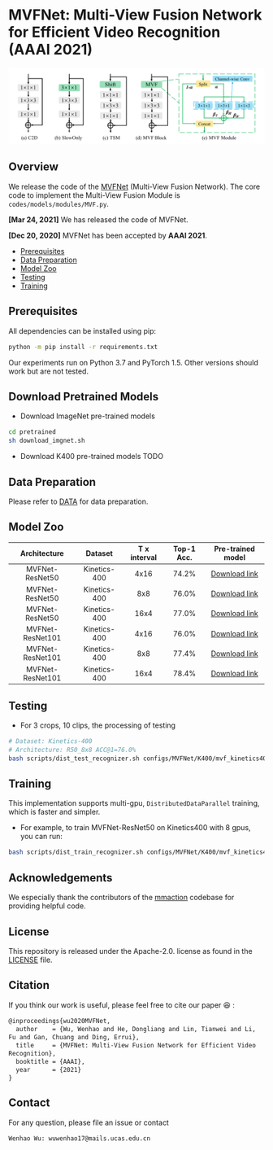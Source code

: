 # MVFNet: Multi-View Fusion Network for Efficient Video Recognition (AAAI 2021)
![1](./mvfnet.png)  


## Overview
We release the code of the [MVFNet](https://arxiv.org/abs/2012.06977) (Multi-View Fusion Network). The core code to implement the Multi-View Fusion Module is `codes/models/modules/MVF.py`.

**[Mar 24, 2021]**  We has released the code of MVFNet.

**[Dec 20, 2020]**  MVFNet has been accepted by **AAAI 2021**.

* [Prerequisites](#Prerequisites)
* [Data Preparation](#data-preparation)
* [Model Zoo](#model-zoo)
* [Testing](#testing)  
* [Training](#training)  



## Prerequisites

All dependencies can be installed using pip:

```sh
python -m pip install -r requirements.txt
```

Our experiments run on Python 3.7 and PyTorch 1.5. Other versions should work but are not tested.

## Download Pretrained Models

- Download ImageNet pre-trained models

```sh
cd pretrained
sh download_imgnet.sh
```
- Download K400 pre-trained models
TODO


## Data Preparation
Please refer to [DATA](./data_process/DATASETS.md) for data preparation.



## Model Zoo

| Architecture | Dataset | T x interval |  Top-1 Acc. | Pre-trained model |
|:------------:|:-------------------:|:------------------:|:-----------------:|:--------------:|
|     MVFNet-ResNet50    |     Kinetics-400    |        4x16       |   74.2%   |   [Download link](...) |
|     MVFNet-ResNet50    |     Kinetics-400    |        8x8       |   76.0%   |   [Download link](...) |
|     MVFNet-ResNet50    |     Kinetics-400    |        16x4       |   77.0%   |   [Download link](...) |
|     MVFNet-ResNet101    |     Kinetics-400    |        4x16       |    76.0%  |   [Download link](...) |
|     MVFNet-ResNet101    |     Kinetics-400    |        8x8       |    77.4%  |   [Download link](...) |
|     MVFNet-ResNet101    |     Kinetics-400    |        16x4       |   78.4%   |   [Download link](...)|




## Testing

- For 3 crops, 10 clips, the processing of testing

```sh
# Dataset: Kinetics-400
# Architecture: R50_8x8 ACC@1=76.0%
bash scripts/dist_test_recognizer.sh configs/MVFNet/K400/mvf_kinetics400_2d_rgb_r50_dense.py ckpt_path 8 --fcn_testing
```

## Training
This implementation supports multi-gpu, `DistributedDataParallel` training, which is faster and simpler. 

- For example, to train MVFNet-ResNet50 on Kinetics400 with 8 gpus, you can run:

```sh
bash scripts/dist_train_recognizer.sh configs/MVFNet/K400/mvf_kinetics400_2d_rgb_r50_dense.py 8
```

## Acknowledgements
We especially thank the contributors of the [mmaction](https://github.com/open-mmlab/mmaction) codebase for providing helpful code.


## License
This repository is released under the Apache-2.0. license as found in the [LICENSE](LICENSE) file.


## Citation
If you think our work is useful, please feel free to cite our paper 😆 :
```
@inproceedings{wu2020MVFNet,
  author    = {Wu, Wenhao and He, Dongliang and Lin, Tianwei and Li, Fu and Gan, Chuang and Ding, Errui},
  title     = {MVFNet: Multi-View Fusion Network for Efficient Video Recognition},
  booktitle = {AAAI},
  year      = {2021}
}
```



## Contact
For any question, please file an issue or contact
```
Wenhao Wu: wuwenhao17@mails.ucas.edu.cn
```